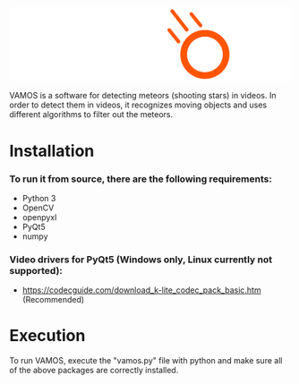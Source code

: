![VAMOS Logo](files/vamos_logo_white.png)

VAMOS is a software for detecting meteors (shooting stars) in videos. In order to detect them in videos, it recognizes moving objects and uses different algorithms to filter out the meteors.

# Installation
### To run it from source, there are the following requirements:
- Python 3
- OpenCV
- openpyxl
- PyQt5
- numpy

### Video drivers for PyQt5 (Windows only, Linux currently not supported):
- https://codecguide.com/download_k-lite_codec_pack_basic.htm (Recommended)

# Execution
To run VAMOS, execute the "vamos.py" file with python and make sure all of the above packages are correctly installed.
